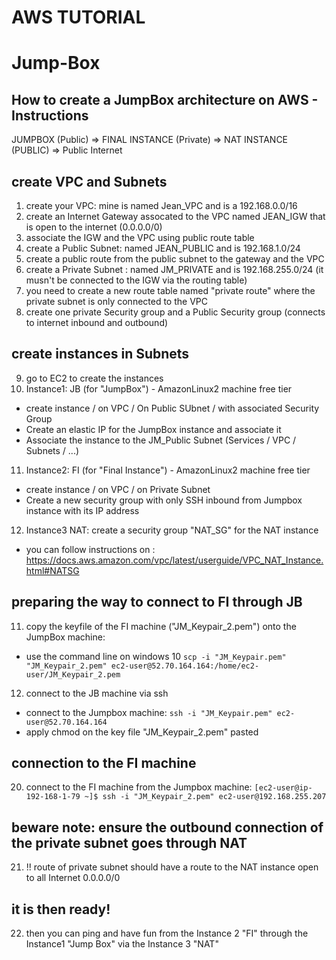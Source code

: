 # AWS TUTORIAL
# Jump-Box
## How to create a JumpBox architecture on AWS - Instructions

JUMPBOX (Public) => FINAL INSTANCE (Private) => NAT INSTANCE (PUBLIC) => Public Internet

## create VPC and Subnets
1. create your VPC: mine is named Jean_VPC and is a 192.168.0.0/16
2. create an Internet Gateway assocated to the VPC named JEAN_IGW that is open to the internet (0.0.0.0/0)
3. associate the IGW and the VPC using public route table
4. create a Public Subnet: named JEAN_PUBLIC and is 192.168.1.0/24
5. create a public route from the public subnet to the gateway and the VPC
6. create a Private Subnet : named JM_PRIVATE and is 192.168.255.0/24 (it musn't be connected to the IGW via the routing table)
7. you need to create a new route table named "private route" where the private subnet is only connected to the VPC
8. create one private Security group and a Public Security group (connects to internet inbound and outbound)

## create instances in Subnets
9. go to EC2 to create the instances
10. Instance1: JB (for "JumpBox") - AmazonLinux2 machine free tier
- create instance / on VPC / On Public SUbnet / with associated Security Group
- Create an elastic IP for the JumpBox instance and associate it
- Associate the instance to the JM_Public Subnet (Services / VPC / Subnets / ...)

11. Instance2: FI (for "Final Instance") - AmazonLinux2 machine free tier
- create instance / on VPC / on Private Subnet
- Create a new security group with only SSH inbound from Jumpbox instance with its IP address

12. Instance3 NAT: create a security group "NAT_SG" for the NAT instance
- you can follow instructions on : https://docs.aws.amazon.com/vpc/latest/userguide/VPC_NAT_Instance.html#NATSG

## preparing the way to connect to FI through JB
11. copy the keyfile of the FI machine ("JM_Keypair_2.pem") onto the JumpBox machine: 
- use the command line on windows 10
``scp -i "JM_Keypair.pem" "JM_Keypair_2.pem" ec2-user@52.70.164.164:/home/ec2-user/JM_Keypair_2.pem``

12. connect to the JB machine via ssh
- connect to the Jumpbox machine:
``ssh -i "JM_Keypair.pem" ec2-user@52.70.164.164``
- apply chmod on the key file "JM_Keypair_2.pem" pasted

## connection to the FI machine
20. connect to the FI machine from the Jumpbox machine:
``[ec2-user@ip-192-168-1-79 ~]$ ssh -i "JM_Keypair_2.pem" ec2-user@192.168.255.207``

## beware note: ensure the outbound connection of the private subnet goes through NAT
21. !! route of private subnet should have a route to the NAT instance open to all Internet 0.0.0.0/0

## it is then ready!
22. then you can ping and have fun from the Instance 2 "FI" through the Instance1 "Jump Box" via the Instance 3 "NAT"
